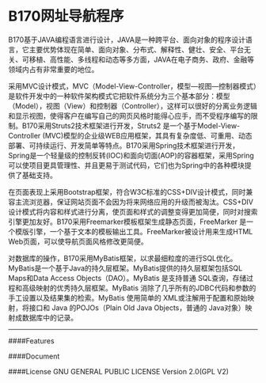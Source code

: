 B170网址导航程序
====

B170基于JAVA编程语言进行设计，JAVA是一种跨平台、面向对象的程序设计语言，它主要优势体现在简单、面向对象、分布式、解释性、健壮、安全、平台无关、可移植、高性能、多线程和动态等多方面，JAVA在电子商务、政府、金融等领域内占有非常重要的地位。  

采用MVC设计模式，MVC（Model-View-Controller，模型—视图—控制器模式）是软件开发中的一种软件架构模式它把软件系统分为三个基本部分：模型（Model），视图（View）和控制器（Controller），这样可以很好的分离业务逻辑和显示视图，使得客户在编写自己的网页风格时能得心应手，而不受程序编写的限制。B170采用Struts2技术框架进行开发，Struts2 是一个基于Model-View-Controller (MVC)模型的企业级WEB应用框架，其具有复杂度低、可重用、动态部署、可持续运行、开发简单等特点。B170采用Spring技术框架进行开发，Spring是一个轻量级的控制反转(IOC)和面向切面(AOP)的容器框架，采用Spring可以使项目更具管理性、并且更易于测试代码，它们也为Spring中的各种模块提供了基础支持。  

在页面表现上采用Bootstrap框架，符合W3C标准的CSS+DIV设计模式，同时兼容主流浏览器，保证网站页面不会因为将来网络应用的升级而被淘汰。CSS+DIV设计模式将内容和样式进行分离，使页面和样式的调整变得更加简便，同时对搜索引擎更加友好。B170采用Freemarker模板框架生成静态页面，FreeMarker 是一个模版引擎，一个基于文本的模板输出工具。FreeMarker被设计用来生成HTML Web页面，可以使导航页面风格修改更简便。  

对数据库的操作，B170采用MyBatis框架，以求最细粒度的进行SQL优化。MyBatis是一个基于Java的持久层框架。MyBatis提供的持久层框架包括SQL Maps和Data Access Objects（DAO）。MyBatis 是支持普通 SQL查询，存储过程和高级映射的优秀持久层框架。MyBatis 消除了几乎所有的JDBC代码和参数的手工设置以及结果集的检索。MyBatis 使用简单的 XML或注解用于配置和原始映射，将接口和 Java 的POJOs（Plain Old Java Objects，普通的 Java对象）映射成数据库中的记录。  
***

####Features

####Document

####License
GNU GENERAL PUBLIC LICENSE Version 2.0(GPL V2)
